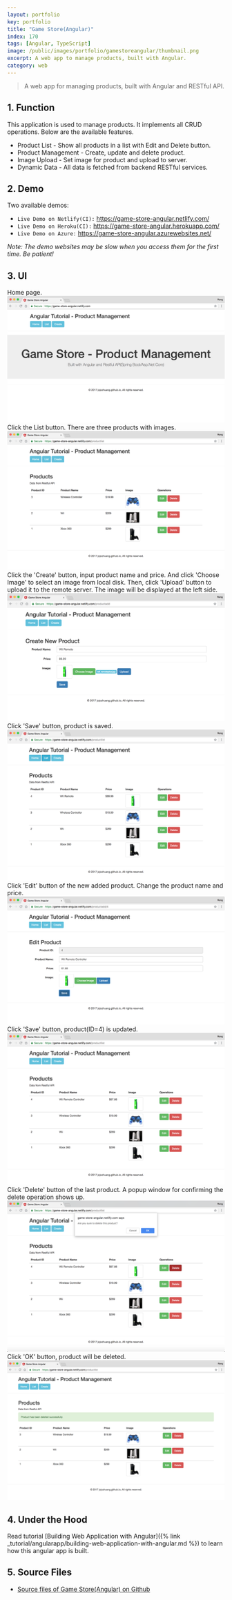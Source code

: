 ```yaml
---
layout: portfolio
key: portfolio
title: "Game Store(Angular)"
index: 170
tags: [Angular, TypeScript]
image: /public/images/portfolio/gamestoreangular/thumbnail.png
excerpt: A web app to manage products, built with Angular.
category: web
---
```


> A web app for managing products, built with Angular and RESTful API.

## 1. Function
This application is used to manage products. It implements all CRUD operations. Below are the available features.
* Product List - Show all products in a list with Edit and Delete button.
* Product Management - Create, update and delete product.
* Image Upload - Set image for product and upload to server.
* Dynamic Data - All data is fetched from backend RESTful services.

## 2. Demo
Two available demos:
* `Live Demo on Netlify(CI):` <a href="https://game-store-angular.netlify.com/" target="\_blank">https://game-store-angular.netlify.com/</a>
* `Live Demo on Heroku(CI):` <a href="https://game-store-angular.herokuapp.com/" target="\_blank">https://game-store-angular.herokuapp.com/</a>
* `Live Demo on Azure:` <a href="https://game-store-angular.azurewebsites.net/" target="\_blank">https://game-store-angular.azurewebsites.net/</a>

*Note: The demo websites may be slow when you access them for the first time. Be patient!*

## 3. UI
Home page.
![image](/public/images/portfolio/gamestoreangular/homepage.png)
Click the List button. There are three products with images.
![image](/public/images/portfolio/gamestoreangular/productlist.png)
Click the 'Create' button, input product name and price. And click 'Choose Image' to select an image from local disk. Then, click 'Upload' button to upload it to the remote server. The image will be displayed at the left side.
![image](/public/images/portfolio/gamestoreangular/productadd.png)
Click 'Save' button, product is saved.
![image](/public/images/portfolio/gamestoreangular/productlistafteradd.png)
Click 'Edit' button of the new added product. Change the product name and price.
![image](/public/images/portfolio/gamestoreangular/productedit.png)
Click 'Save' button, product(ID=4) is updated.
![image](/public/images/portfolio/gamestoreangular/productlistafteredit.png)
Click 'Delete' button of the last product. A popup window for confirming the delete operation shows up.
![image](/public/images/portfolio/gamestoreangular/deleteconfirm.png)
Click 'OK' button, product will be deleted.
![image](/public/images/portfolio/gamestoreangular/productlistafterdel.png)

## 4. Under the Hood
Read tutorial [Building Web Application with Angular]({% link _tutorial/angularapp/building-web-application-with-angular.md %}) to learn how this angular app is built.

## 5. Source Files
* [Source files of Game Store(Angular) on Github](https://github.com/jojozhuang/game-store-angular)
